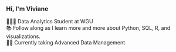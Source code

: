 ### Hi, I'm Viviane

👩🏻‍💻 Data Analytics Student at WGU<br/>
📚 Follow along as I learn more and more about Python, SQL, R, and visualizations.<br/>
✍🏻 Currently taking Advanced Data Management<br/>
